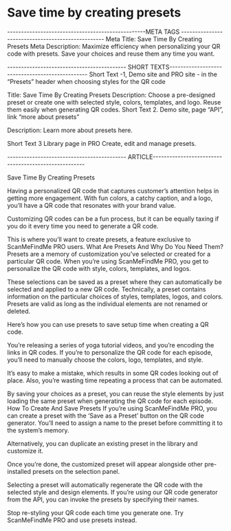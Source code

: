 <h1>Save time by creating presets</h1>

--------------------------------------------------META TAGS --------------------------------------------------
Meta Title: Save Time By Creating Presets
Meta Description:  Maximize efficiency when personalizing your QR code with presets. Save your choices and reuse them any time you want.

------------------------------------------- SHORT TEXTS------------------------------------------------
Short Text -1, Demo site and PRO site - in the “Presets” header when choosing styles for the QR code

Title: Save Time By Creating Presets
Description: Choose a pre-designed preset or create one with selected style, colors, templates, and logo. Reuse them easily when generating QR codes.
Short Text 2. Demo site, page “API”, link “more about presets”

Description: Learn more about presets here.

Short Text 3  Library page in PRO
Create, edit and manage presets.

------------------------------------------- ARTICLE-----------------------------------------------------


Save Time By Creating Presets

Having a personalized QR code that captures customer’s attention helps in getting more engagement. With fun colors, a catchy caption, and a logo, you’ll have a QR code that resonates with your brand value.

Customizing QR codes can be a fun process, but it can be equally taxing if you do it every time you need to generate a QR code.

This is where you’ll want to create presets, a feature exclusive to ScanMeFindMe PRO users.
What Are Presets And Why Do You Need Them?
Presets are a memory of customization you’ve selected or created for a particular QR code. When you’re using ScanMeFindMe PRO, you get to personalize the QR code with style, colors, templates, and logos.

These selections can be saved as a preset where they can automatically be selected and applied to a new QR code. Technically, a preset contains information on the particular choices of styles, templates, logos, and colors. Presets are valid as long as the individual elements are not renamed or deleted.

Here’s how you can use presets to save setup time when creating a QR code.

You’re releasing a series of yoga tutorial videos, and you’re encoding the links in QR codes. If you’re to personalize the QR code for each episode, you’ll need to manually choose the colors, logo, templates, and style.

It’s easy to make a mistake, which results in some QR codes looking out of place. Also, you’re wasting time repeating a process that can be automated.

By saving your choices as a preset, you can reuse the style elements by just loading the same preset when generating the QR code for each episode.
How To Create And Save Presets
If you’re using ScanMeFindMe PRO, you can create a preset with the ‘Save as a Preset’ button on the QR code generator. You’ll need to assign a name to the preset before committing it to the system’s memory.


Alternatively, you can duplicate an existing preset in the library and customize it.


Once you’re done, the customized preset will appear alongside other pre-installed presets on the selection panel.

Selecting a preset will automatically regenerate the QR code with the selected style and design elements. If you’re using our QR code generator from the API, you can invoke the presets by specifying their names.

Stop re-styling your QR code each time you generate one. Try ScanMeFindMe PRO and use presets instead.




